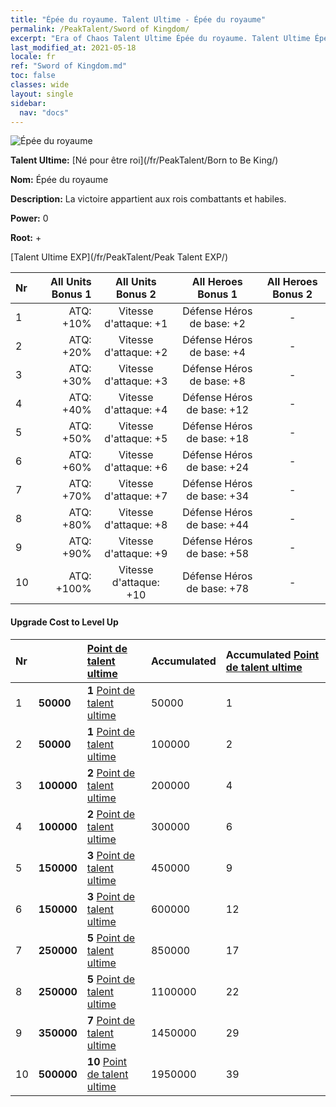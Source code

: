 ```yaml
---
title: "Épée du royaume. Talent Ultime - Épée du royaume"
permalink: /PeakTalent/Sword of Kingdom/
excerpt: "Era of Chaos Talent Ultime Épée du royaume. Talent Ultime Épée du royaume. Épée du royaume"
last_modified_at: 2021-05-18
locale: fr
ref: "Sword of Kingdom.md"
toc: false
classes: wide
layout: single
sidebar:
  nav: "docs"
---
```


  ![Épée du royaume](/images/pt/talent_4401.png)

  **Talent Ultime:** [Né pour être roi](/fr/PeakTalent/Born to Be King/)

  **Nom:** Épée du royaume

  **Description:** La victoire appartient aux rois combattants et habiles.

  **Power:** 0

  **Root:** +

  [Talent Ultime EXP](/fr/PeakTalent/Peak Talent EXP/)

  | Nr | All Units Bonus 1 | All Units Bonus 2 | All Heroes Bonus 1 | All Heroes Bonus 2 |
  |:---|--------------:|:-------------:|:-------------:|:-------------:|
  | 1 | ATQ: +10% | Vitesse d'attaque: +1 | Défense Héros de base: +2 | - |
  | 2 | ATQ: +20% | Vitesse d'attaque: +2 | Défense Héros de base: +4 | - |
  | 3 | ATQ: +30% | Vitesse d'attaque: +3 | Défense Héros de base: +8 | - |
  | 4 | ATQ: +40% | Vitesse d'attaque: +4 | Défense Héros de base: +12 | - |
  | 5 | ATQ: +50% | Vitesse d'attaque: +5 | Défense Héros de base: +18 | - |
  | 6 | ATQ: +60% | Vitesse d'attaque: +6 | Défense Héros de base: +24 | - |
  | 7 | ATQ: +70% | Vitesse d'attaque: +7 | Défense Héros de base: +34 | - |
  | 8 | ATQ: +80% | Vitesse d'attaque: +8 | Défense Héros de base: +44 | - |
  | 9 | ATQ: +90% | Vitesse d'attaque: +9 | Défense Héros de base: +58 | - |
  | 10 | ATQ: +100% | Vitesse d'attaque: +10 | Défense Héros de base: +78 | - |


#### Upgrade Cost to Level Up

  | Nr | <i class="fas fa-coins"/> | [Point de talent ultime](/ItemsFR/con_934/) | Accumulated <i class="fas fa-coins"/> | Accumulated [Point de talent ultime](/ItemsFR/con_934/) |
  |:---|:--------------|:-------------|:-------------|:-------------|
  | 1 | **50000** | **1** [Point de talent ultime](/ItemsFR/con_934/) | 50000 | 1 |
  | 2 | **50000** | **1** [Point de talent ultime](/ItemsFR/con_934/) | 100000 | 2 |
  | 3 | **100000** | **2** [Point de talent ultime](/ItemsFR/con_934/) | 200000 | 4 |
  | 4 | **100000** | **2** [Point de talent ultime](/ItemsFR/con_934/) | 300000 | 6 |
  | 5 | **150000** | **3** [Point de talent ultime](/ItemsFR/con_934/) | 450000 | 9 |
  | 6 | **150000** | **3** [Point de talent ultime](/ItemsFR/con_934/) | 600000 | 12 |
  | 7 | **250000** | **5** [Point de talent ultime](/ItemsFR/con_934/) | 850000 | 17 |
  | 8 | **250000** | **5** [Point de talent ultime](/ItemsFR/con_934/) | 1100000 | 22 |
  | 9 | **350000** | **7** [Point de talent ultime](/ItemsFR/con_934/) | 1450000 | 29 |
  | 10 | **500000** | **10** [Point de talent ultime](/ItemsFR/con_934/) | 1950000 | 39 |
